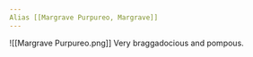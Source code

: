 ```yaml
---
Alias [[Margrave Purpureo, Margrave]]
---
```


![[Margrave Purpureo.png]]
Very braggadocious and pompous. 